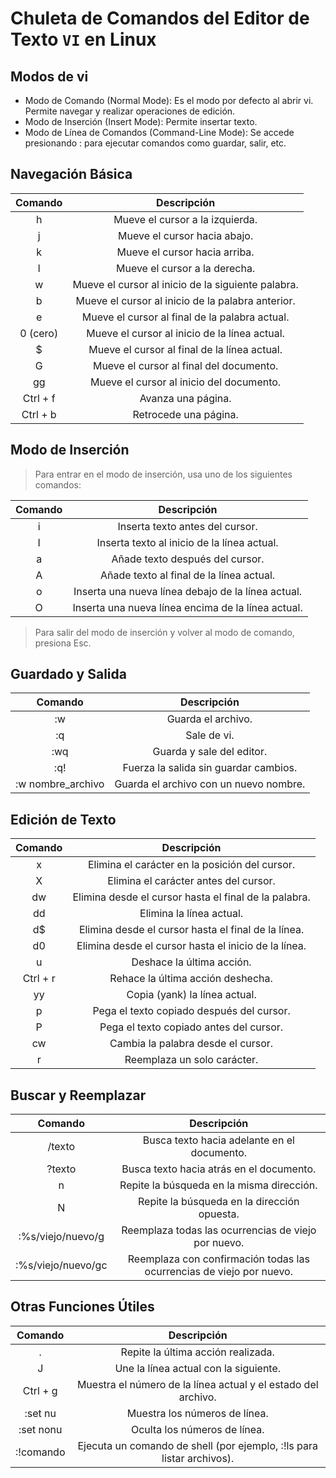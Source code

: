 # Chuleta de Comandos del Editor de Texto ``VI`` en Linux
## Modos de vi
+ Modo de Comando (Normal Mode): Es el modo por defecto al abrir vi. Permite navegar y realizar operaciones de edición.
+ Modo de Inserción (Insert Mode): Permite insertar texto.
+ Modo de Línea de Comandos (Command-Line Mode): Se accede presionando : para ejecutar comandos como guardar, salir, etc.

## Navegación Básica
|Comando|	Descripción|
|:-----:|:------------:|
|h	|Mueve el cursor a la izquierda.|
|j	|Mueve el cursor hacia abajo.|
|k	|Mueve el cursor hacia arriba.|
|l	|Mueve el cursor a la derecha.|
|w	|Mueve el cursor al inicio de la siguiente palabra.|
|b	|Mueve el cursor al inicio de la palabra anterior.|
|e	|Mueve el cursor al final de la palabra actual.|
|0 (cero)	|Mueve el cursor al inicio de la línea actual.|
|$	|Mueve el cursor al final de la línea actual.|
|G	|Mueve el cursor al final del documento.|
|gg	|Mueve el cursor al inicio del documento.|
|Ctrl + f	|Avanza una página.|
|Ctrl + b	|Retrocede una página.|

## Modo de Inserción
> Para entrar en el modo de inserción, usa uno de los siguientes comandos:

|Comando|	Descripción|
|:-----:|:------------:|
|i	|Inserta texto antes del cursor.|
|I	|Inserta texto al inicio de la línea actual.|
|a	|Añade texto después del cursor.|
|A	|Añade texto al final de la línea actual.|
|o	|Inserta una nueva línea debajo de la línea actual.|
|O	|Inserta una nueva línea encima de la línea actual.|

> Para salir del modo de inserción y volver al modo de comando, presiona Esc.

## Guardado y Salida
|Comando|	Descripción|
|:-----:|:------------:|
|:w	|Guarda el archivo.|
|:q	|Sale de vi.|
|:wq	|Guarda y sale del editor.|
|:q!	|Fuerza la salida sin guardar cambios.|
|:w nombre_archivo	|Guarda el archivo con un nuevo nombre.|

## Edición de Texto
|Comando|	Descripción|
|:-----:|:------------:|
|x	|Elimina el carácter en la posición del cursor.|
|X	|Elimina el carácter antes del cursor.|
|dw	|Elimina desde el cursor hasta el final de la palabra.|
|dd	|Elimina la línea actual.|
|d$	|Elimina desde el cursor hasta el final de la línea.|
|d0	|Elimina desde el cursor hasta el inicio de la línea.|
|u	|Deshace la última acción.|
|Ctrl + r	|Rehace la última acción deshecha.|
|yy	|Copia (yank) la línea actual.|
|p	|Pega el texto copiado después del cursor.|
|P	|Pega el texto copiado antes del cursor.|
|cw	|Cambia la palabra desde el cursor.|
|r	|Reemplaza un solo carácter.|

## Buscar y Reemplazar
|Comando|	Descripción|
|:-----:|:------------:|
|/texto	|Busca texto hacia adelante en el documento.|
|?texto	|Busca texto hacia atrás en el documento.|
|n	|Repite la búsqueda en la misma dirección.|
|N	|Repite la búsqueda en la dirección opuesta.|
|:%s/viejo/nuevo/g	|Reemplaza todas las ocurrencias de viejo por nuevo.|
|:%s/viejo/nuevo/gc	|Reemplaza con confirmación todas las ocurrencias de viejo por nuevo.|

## Otras Funciones Útiles
|Comando|	Descripción|
|:-----:|:------------:|
|.	|Repite la última acción realizada.|
|J	|Une la línea actual con la siguiente.|
|Ctrl + g	|Muestra el número de la línea actual y el estado del archivo.|
|:set nu	|Muestra los números de línea.|
|:set nonu	|Oculta los números de línea.|
|:!comando	|Ejecuta un comando de shell (por ejemplo, :!ls para listar archivos).|